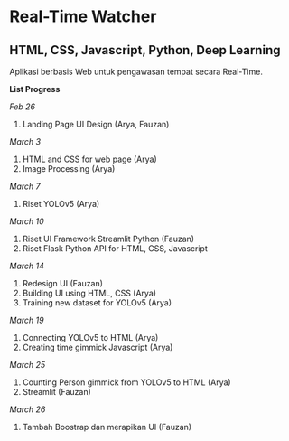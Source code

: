 # Real-Time Watcher

## HTML, CSS, Javascript, Python, Deep Learning 

Aplikasi berbasis Web untuk pengawasan tempat secara Real-Time.

**List Progress**

_Feb 26_

1. Landing Page UI Design (Arya, Fauzan)

_March 3_

1. HTML and CSS for web page (Arya)
2. Image Processing (Arya)

_March 7_
1. Riset YOLOv5 (Arya)

_March 10_
1. Riset UI Framework Streamlit Python (Fauzan)
2. Riset Flask Python API for HTML, CSS, Javascript

_March 14_
1. Redesign UI (Fauzan)
2. Building UI using HTML, CSS (Arya)
3. Training new dataset for YOLOv5 (Arya)

_March 19_
1. Connecting YOLOv5 to HTML (Arya)
2. Creating time gimmick Javascript (Arya) 

_March 25_
1. Counting Person gimmick from YOLOv5 to HTML (Arya)
2. Streamlit (Fauzan)

_March 26_
1. Tambah Boostrap dan merapikan UI (Fauzan)
